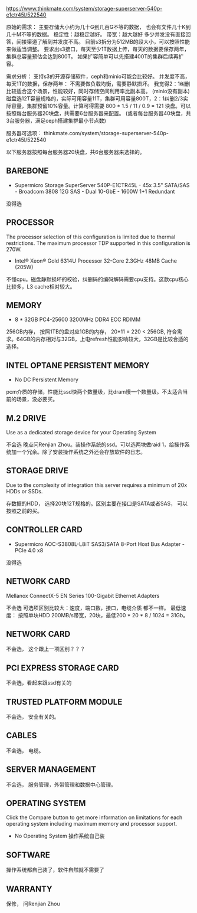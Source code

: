 https://www.thinkmate.com/system/storage-superserver-540p-e1ctr45l/522540

原始的需求： 主要存储大小约为几十G到几百G不等的数据， 也会有文件几十K到几十M不等的数据。  稳定性：越稳定越好。      带宽：越大越好
            多少并发没有直接回答，间接渠道了解到并发度不高。    目前s3拆分为512MB的段大小，可以按照性能来做适当调整。     要求出s3接口，每天至少1T数据上传，每天的数据要保存两年，集群总容量预估会达到800T。 如果扩容简单可以先搭建400T的集群后续再扩容。



需求分析：   支持s3的开源存储软件，ceph和minio可能会比较好。 
            并发度不高，每天1T的数据，保存两年： 不需要做负载均衡，需要静默损坏。
            我觉得2：1纠删比较适合这个场景，性能较好，同时存储空间利用率比副本高。 (minio没有副本)
            磁盘选12T容量规格的，实际可用容量11T，集群可用容量800T，2：1纠删2/3实际容量，集群预留10%容量。计算可得需要 800 * 1.5 / 11 / 0.9 = 121 块盘。可以按照每台服务器20块盘，共需要6台服务器来配置。   (或者每台服务器40块盘，共3台服务器，满足ceph搭建集群最小节点数)


服务器可选项：
thinkmate.com/system/storage-superserver-540p-e1ctr45l/522540

以下服务器按照每台服务器20块盘，共6台服务器来选择的。
## BAREBONE
- Supermicro Storage SuperServer 540P-E1CTR45L - 45x 3.5" SATA/SAS - Broadcom 3808 12G SAS - Dual 10-GbE - 1600W 1+1 Redundant  

没得选

## PROCESSOR
The processor selection of this configuration is limited due to thermal restrictions. The maximum processor TDP supported in this configuration is 270W.
- Intel® Xeon® Gold 6314U Processor 32-Core 2.3GHz 48MB Cache (205W)  

不懂cpu。磁盘静默损坏的校验，纠删码的编码解码需要cpu支持。这款cpu核心比较多，L3 cache相对较大。

## MEMORY
- 8 * 32GB PC4-25600 3200MHz DDR4 ECC RDIMM

256GB内存， 按照1TB的盘对应1GB的内存， 20*11 = 220 < 256GB, 符合需求。64GB的内存相对与32GB，上电refresh性能影响较大，32GB是比较合适的选择。

## INTEL OPTANE PERSISTENT MEMORY
- No DC Persistent Memory

pcm介质的存储，性能比ssd快两个数量级，比dram慢一个数量级。不太适合当前的场景，没必要买。


## M.2 DRIVE
Use as a dedicated storage device for your Operating System

不会选 晚点问Renjian Zhou。装操作系统的ssd。可以选两块做raid 1，给操作系统加一个冗余。除了安装操作系统之外还会存放软件的日志。

## STORAGE DRIVE
Due to the complexity of integration this server requires a minimum of 20x HDDs or SSDs.

存数据的HDD， 选择20块12T规格的。区别主要在接口是SATA或者SAS， 可以按照之前的买。

## CONTROLLER CARD
- Supermicro AOC-S3808L-L8iT SAS3/SATA 8-Port Host Bus Adapter - PCIe 4.0 x8

没得选

## NETWORK CARD
Mellanox ConnectX-5 EN Series 100-Gigabit Ethernet Adapters

不会选  可选项区别比较大：速度，端口数，接口，电缆介质 都不一样。
最低速度： 按照单块HDD 200MB/s带宽，20块，最低200 * 20 * 8 / 1024 = 31Gb。

## NETWORK CARD

不会选， 这个跟上一项区别？？？

## PCI EXPRESS STORAGE CARD

不会选，看起来跟ssd有关的

## TRUSTED PLATFORM MODULE

不会选， 安全有关的。

## CABLES

不会选， 电缆。

## SERVER MANAGEMENT

不会选， 服务管理，外带管理和数据中心管理。

## OPERATING SYSTEM
Click the Compare button to get more information on limitations for each operating system including maximum memory and processor support.
- No Operating System
操作系统自己装

## SOFTWARE
操作系统都自己装了，软件自然就不需要了

## WARRANTY

保修， 问Renjian Zhou
